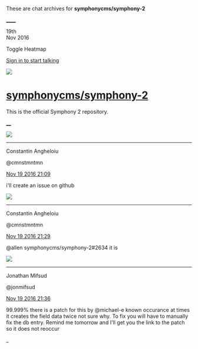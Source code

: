 These are chat archives for **symphonycms/symphony-2**

[__](/symphonycms/symphony-2/archives/2016/11/20)[__](/symphonycms/symphony-2/archives/2016/11/18)

19th  
Nov 2016

Toggle Heatmap

[Sign in to start talking](/login?action=login&button=archive-login)

![](https://avatars-02.gitter.im/group/iv/3/57542c45c43b8c601977197e?s=48)

#  [symphonycms/symphony-2](/symphonycms/symphony-2)

This is the official Symphony 2 repository.

[ __](/orgs/symphonycms/rooms "More symphonycms rooms")

![](https://avatars1.githubusercontent.com/u/2312755?v=3&s=30)

____

Constantin Angheloiu

@cmnstmntmn

[Nov 19 2016
21:09](https://gitter.im/symphonycms/symphony-2?at=5830bf7ca5bc784f5657f0d2)

i'll create an issue on github

![](https://avatars1.githubusercontent.com/u/2312755?v=3&s=30)

____

Constantin Angheloiu

@cmnstmntmn

[Nov 19 2016
21:29](https://gitter.im/symphonycms/symphony-2?at=5830c44a3418b2e57f2b885d)

@allen symphonycms/symphony-2#2634 it is

![](https://avatars1.githubusercontent.com/u/859775?v=3&s=30)

____

Jonathan Mifsud

@jonmifsud

[Nov 19 2016
21:36](https://gitter.im/symphonycms/symphony-2?at=5830c5c15eb8ea792a3f5fae)

99.999% there is a patch for this by @michael-e known occurance at times it
creates the field data twice not sure why. To fix you will have to manually
fix the db entry. Remind me tomorrow and I'll get you the link to the patch so
it does not reoccur

_

